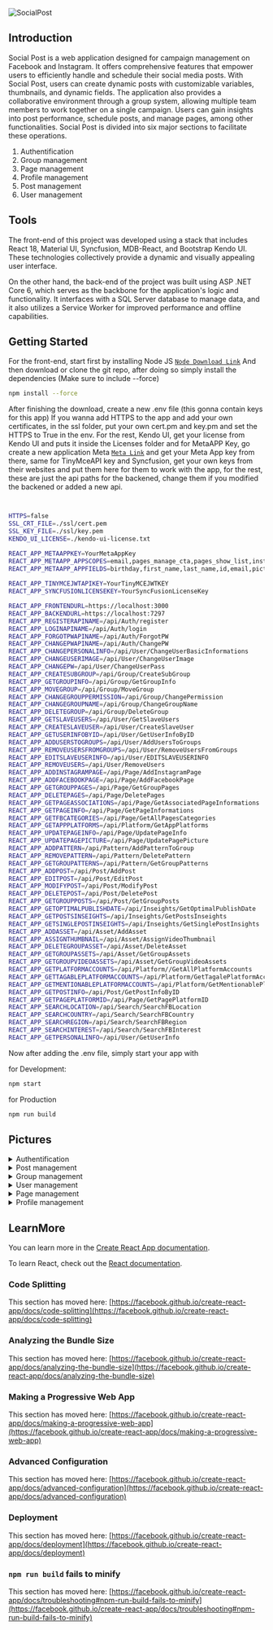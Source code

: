 ![SocialPost](https://imgur.com/NtyRgI2.png)

## Introduction

Social Post is a web application designed for campaign management on Facebook and Instagram. It offers comprehensive features that empower users to efficiently handle and schedule their social media posts. With Social Post, users can create dynamic posts with customizable variables, thumbnails, and dynamic fields. The application also provides a collaborative environment through a group system, allowing multiple team members to work together on a single campaign. Users can gain insights into post performance, schedule posts, and manage pages, among other functionalities. Social Post is divided into six major sections to facilitate these operations.

1. Authentification
2. Group management
3. Page management
4. Profile management
5. Post management
6. User management

## Tools
The front-end of this project was developed using a stack that includes React 18, Material UI, Syncfusion, MDB-React, and Bootstrap Kendo UI. These technologies collectively provide a dynamic and visually appealing user interface.

On the other hand, the back-end of the project was built using ASP .NET Core 6, which serves as the backbone for the application's logic and functionality. It interfaces with a SQL Server database to manage data, and it also utilizes a Service Worker for improved performance and offline capabilities.

## Getting Started
For the front-end, start first by installing Node JS [`Node Download Link`](https://nodejs.org/en/download/current)
And then download or clone the git repo, after doing so simply install the dependencies (Make sure to include --force)
```bash
npm install --force
```
After finishing the download, create a new .env file (this gonna contain keys for this app)
If you wanna add HTTPS to the app and add your own certificates, in the ssl folder, put your own cert.pm and key.pm and set the HTTPS to True in the env.
For the rest, Kendo UI, get your license  from Kendo UI and puts it inside the Licenses folder and for MetaAPP Key, go create a new application Meta
[`Meta Link`](https://developers.facebook.com/async/registration/dialog/?src=default) and get your Meta App key from there,
same for TinyMceAPI key and Syncfusion, get your own keys from their websites and put them here for them to work with the app, for the rest, these are just the api paths for the backened, change them if you modified the backened or added a new api.
```bash


HTTPS=false 
SSL_CRT_FILE=./ssl/cert.pem 
SSL_KEY_FILE=./ssl/key.pem
KENDO_UI_LICENSE=./kendo-ui-license.txt

REACT_APP_METAAPPKEY=YourMetaAppKey
REACT_APP_METAAPP_APPSCOPES=email,pages_manage_cta,pages_show_list,instagram_basic,instagram_content_publish,pages_read_engagement,pages_read_engagement,pages_manage_metadata,pages_manage_metadata,pages_read_user_content,pages_manage_posts,pages_manage_engagement,public_profile
REACT_APP_METAAPP_APPFIELDS=birthday,first_name,last_name,id,email,picture
         
REACT_APP_TINYMCEJWTAPIKEY=YourTinyMCEJWTKEY
REACT_APP_SYNCFUSIONLICENSEKEY=YourSyncFusionLicenseKey

REACT_APP_FRONTENDURL=https://localhost:3000
REACT_APP_BACKENDURL=https://localhost:7297
REACT_APP_REGISTERAPINAME=/api/Auth/register
REACT_APP_LOGINAPINAME=/api/Auth/login
REACT_APP_FORGOTPWAPINAME=/api/Auth/ForgotPW
REACT_APP_CHANGEPWAPINAME=/api/Auth/ChangePW
REACT_APP_CHANGEPERSONALINFO=/api/User/ChangeUserBasicInformations
REACT_APP_CHANGEUSERIMAGE=/api/User/ChangeUserImage
REACT_APP_CHANGEPW=/api/User/ChangeUserPass
REACT_APP_CREATESUBGROUP=/api/Group/CreateSubGroup
REACT_APP_GETGROUPINFO=/api/Group/GetGroupInfo
REACT_APP_MOVEGROUP=/api/Group/MoveGroup
REACT_APP_CHANGEGROUPPERMISSION=/api/Group/ChangePermission
REACT_APP_CHANGEGROUPNAME=/api/Group/ChangeGroupName
REACT_APP_DELETEGROUP=/api/Group/DeleteGroup
REACT_APP_GETSLAVEUSERS=/api/User/GetSlaveUsers
REACT_APP_CREATESLAVEUSER=/api/User/CreateSlaveUser
REACT_APP_GETUSERINFOBYID=/api/User/GetUserInfoByID
REACT_APP_ADDUSERSTOGROUPS=/api/User/AddUsersToGroups
REACT_APP_REMOVEUSERSFROMGROUPS=/api/User/RemoveUsersFromGroups
REACT_APP_EDITSLAVEUSERINFO=/api/User/EDITSLAVEUSERINFO
REACT_APP_REMOVEUSERS=/api/User/RemoveUsers
REACT_APP_ADDINSTAGRAMPAGE=/api/Page/AddInstagramPage
REACT_APP_ADDFACEBOOKPAGE=/api/Page/AddFacebookPage
REACT_APP_GETGROUPPAGES=/api/Page/GetGroupPages
REACT_APP_DELETEPAGES=/api/Page/DeletePages
REACT_APP_GETPAGEASSOCIATIONS=/api/Page/GetAssociatedPageInformations
REACT_APP_GETPAGEINFO=/api/Page/GetPageInformations
REACT_APP_GETFBCATEGORIES=/api/Page/GetAllPagesCategories
REACT_APP_GETAPPPLATFORMS=/api/Platform/GetAppPlatforms
REACT_APP_UPDATEPAGEINFO=/api/Page/UpdatePageInfo
REACT_APP_UPDATEPAGEPICTURE=/api/Page/UpdatePagePicture
REACT_APP_ADDPATTERN=/api/Pattern/AddPatternToGroup
REACT_APP_REMOVEPATTERN=/api/Pattern/DeletePattern
REACT_APP_GETGROUPATTERNS=/api/Pattern/GetGroupPatterns
REACT_APP_ADDPOST=/api/Post/AddPost
REACT_APP_EDITPOST=/api/Post/EditPost
REACT_APP_MODIFYPOST=/api/Post/ModifyPost
REACT_APP_DELETEPOST=/api/Post/DeletePost
REACT_APP_GETGROUPPOSTS=/api/Post/GetGroupPosts
REACT_APP_GETOPTIMALPUBLISHDATE=/api/Inseights/GetOptimalPublishDate
REACT_APP_GETPOSTSINSEIGHTS=/api/Inseights/GetPostsInseights
REACT_APP_GETSINGLEPOSTINSEIGHTS=/api/Inseights/GetSinglePostInsights
REACT_APP_ADDASSET=/api/Asset/AddAsset
REACT_APP_ASSIGNTHUMBNAIL=/api/Asset/AssignVideoThumbnail
REACT_APP_DELETEGROUPASSET=/api/Asset/DeleteAsset
REACT_APP_GETGROUPASSETS=/api/Asset/GetGroupAssets
REACT_APP_GETGROUPVIDEOASSETS=/api/Asset/GetGroupVideoAssets
REACT_APP_GETPLATFORMACCOUNTS=/api/Platform//GetAllPlatformAccounts
REACT_APP_GETTAGABLEPLATFORMACCOUNTS=/api/Platform/GetTagalePlatformAccounts
REACT_APP_GETMENTIONABLEPLATFORMACCOUNTS=/api/Platform/GetMentionablePlatformAccounts
REACT_APP_GETPOSTINFO=/api/Post/GetPostInfoByID
REACT_APP_GETPAGEPLATFORMID=/api/Page/GetPagePlatformID
REACT_APP_SEARCHLOCATION=/api/Search/SearchFBLocation
REACT_APP_SEARCHCOUNTRY=/api/Search/SearchFBCountry
REACT_APP_SEARCHREGION=/api/Search/SearchFBRegion
REACT_APP_SEARCHINTEREST=/api/Search/SearchFBInterest
REACT_APP_GETPERSONALINFO=/api/User/GetUserInfo
```

Now after adding the .env file, simply start your app with

for Development:
```bash
npm start
```
for Production
```bash
npm run build
```

## Pictures
<details>
<summary>Authentification</summary>

![Login Page](https://i.imgur.com/lJm5HFI.png)
![Register Page](https://imgur.com/6B1Dysb.png)
![recovery](https://imgur.com/xNx1odH.png)
![recoverymail](https://imgur.com/nFPvws2.png)
</details>

<details>
<summary>Post management</summary>

![schedule](https://i.imgur.com/dL7fDsK.png)
![addpost](https://imgur.com/RvgatjB.png)
![addpost2](https://imgur.com/IBQFIhS.png)
![emoji](https://imgur.com/B882qHL.png)
![dynamicfield](https://imgur.com/9ydCd5N.png)
![dynamicfield2](https://imgur.com/MSRpRmI.png)
![filter](https://imgur.com/iNTxp9h.png)
![gallery](https://imgur.com/uo5y3eB.png)
![gallery2](https://imgur.com/J1IRLAt.png)
![thumbnail](https://imgur.com/EJLUuMU.png)
![postperformance](https://imgur.com/mdLWnrL.png)
![postperformance2](https://imgur.com/bf3yydg.png)

</details>

<details>
<summary>Group management</summary>

![grouplist](https://imgur.com/FxQcsTM.png)
![editgroup](https://imgur.com/wiKnaYp.png)

</details>

<details>
<summary>User management</summary>
         
![userslist](https://imgur.com/PGsjcFA.png)
![userslist](https://imgur.com/UlQPbFR.png)    

</details>

<details>
<summary>Page management</summary>
         
![pagelist](https://imgur.com/4ql8Dab.png)
![addpage1](https://imgur.com/pZSDYWb.png)
![addpage2](https://imgur.com/oX1NXyR.png)
![editpage](https://imgur.com/y1Q2733.png)

</details>

<details>
<summary>Profile management</summary>
         
![profileedit](https://imgur.com/bmHukEL.png)
![profileedit2](https://imgur.com/uKqPuvg.png)   

</details>

## LearnMore
You can learn more in the [Create React App documentation](https://facebook.github.io/create-react-app/docs/getting-started).

To learn React, check out the [React documentation](https://reactjs.org/).

### Code Splitting

This section has moved here: [https://facebook.github.io/create-react-app/docs/code-splitting](https://facebook.github.io/create-react-app/docs/code-splitting)

### Analyzing the Bundle Size

This section has moved here: [https://facebook.github.io/create-react-app/docs/analyzing-the-bundle-size](https://facebook.github.io/create-react-app/docs/analyzing-the-bundle-size)

### Making a Progressive Web App

This section has moved here: [https://facebook.github.io/create-react-app/docs/making-a-progressive-web-app](https://facebook.github.io/create-react-app/docs/making-a-progressive-web-app)

### Advanced Configuration

This section has moved here: [https://facebook.github.io/create-react-app/docs/advanced-configuration](https://facebook.github.io/create-react-app/docs/advanced-configuration)

### Deployment

This section has moved here: [https://facebook.github.io/create-react-app/docs/deployment](https://facebook.github.io/create-react-app/docs/deployment)

### `npm run build` fails to minify

This section has moved here: [https://facebook.github.io/create-react-app/docs/troubleshooting#npm-run-build-fails-to-minify](https://facebook.github.io/create-react-app/docs/troubleshooting#npm-run-build-fails-to-minify)
